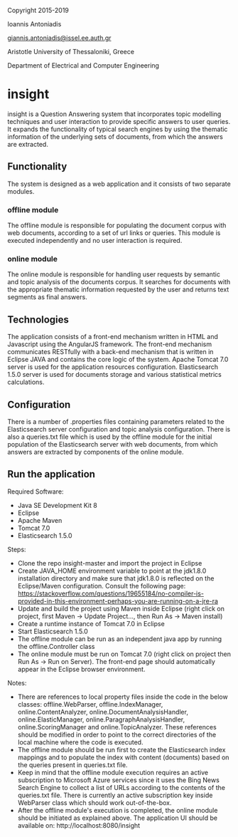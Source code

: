 Copyright 2015-2019

Ioannis Antoniadis

<giannis.antoniadis@issel.ee.auth.gr>

Aristotle University of Thessaloniki, Greece

Department of Electrical and Computer Engineering

# insight
insight is a Question Answering system that incorporates topic modelling techniques and user interaction to provide specific answers to user queries. It expands the functionality of typical search engines by using the thematic information of the underlying sets of documents, from which the answers are extracted.

## Functionality
The system is designed as a web application and it consists of two separate modules.
### offline module
The offline module is responsible for populating the document corpus with web documents, according to a set of url links or queries. This module is executed independently and no user interaction is required.

### online module
The online module is responsible for handling user requests by semantic and topic analysis of the documents corpus. It searches for documents with the appropriate thematic information requested by the user and returns text segments as final answers.

## Technologies
The application consists of a front-end mechanism written in HTML and Javascript using the AngularJS framework. The front-end mechanism communicates RESTfully with a back-end mechanism that is written in Eclipse JAVA and contains the core logic of the system. Apache Tomcat 7.0 server is used for the application resources configuration. Elasticsearch 1.5.0 server is used for documents storage and various statistical metrics calculations.

## Configuration
There is a number of .properties files containing parameters related to the Elasticsearch server configuration and topic analysis configuration. There is also a queries.txt file which is used by the offline module for the initial population of the Elasticsearch server with web documents, from which answers are extracted by components of the online module.

## Run the application
Required Software: 
* Java SE Development Kit 8
* Eclipse
* Apache Maven
* Tomcat 7.0
* Elasticsearch 1.5.0

Steps:
* Clone the repo insight-master and import the project in Eclipse
* Create JAVA_HOME environment variable to point at the jdk1.8.0 installation directory and make sure that jdk1.8.0 is reflected on the Eclipse/Maven configuration. Consult the following page:
https://stackoverflow.com/questions/19655184/no-compiler-is-provided-in-this-environment-perhaps-you-are-running-on-a-jre-ra
* Update and build the project using Maven inside Eclipse (right click on project, first Maven -> Update Project..., then Run As -> Maven install)
* Create a runtime instance of Tomcat 7.0 in Eclipse
* Start Elasticsearch 1.5.0
* The offline module can be run as an independent java app by running the offline.Controller class
* The online module must be run on Tomcat 7.0 (right click on project then Run As -> Run on Server). The front-end page should automatically appear in the Eclipse browser environment.

Notes:
* There are references to local property files inside the code in the below classes: offline.WebParser, offline.IndexManager, online.ContentAnalyzer, online.DocumentAnalysisHandler, online.ElasticManager, online.ParagraphAnalysisHandler, online.ScoringManager and online.TopicAnalyzer. These references should be modified in order to point to the correct directories of the local machine where the code is executed.
* The offline module should be run first to create the Elasticsearch index mappings and to populate the index with content (documents) based on the queries present in queries.txt file.
* Keep in mind that the offline module execution requires an active subscription to Microsoft Azure services since it uses the Bing News Search Engine to collect a list of URLs according to the contents of the queries.txt file. There is currently an active subscription key  inside WebParser class which should work out-of-the-box.
* After the offline module's execution is completed, the online module should be initiated as explained above. The application UI should be available on: http://localhost:8080/insight
